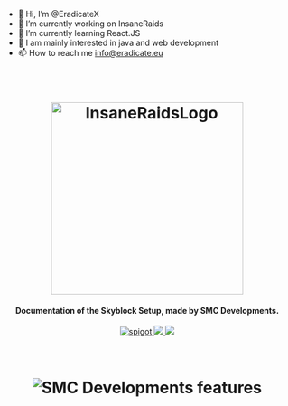 - 👋 Hi, I’m @EradicateX
- 👀 I’m currently working on InsaneRaids
- 🌱 I’m currently learning React.JS
- 💞️ I am mainly interested in java and web development
- 📫 How to reach me info@eradicate.eu

<h1 align="center">
  <br>
    <img src="https://store.insaneraids.cf/kepek/logo.png" alt="InsaneRaidsLogo" width="340">
  <br>
</h1>

<h4 align="center">Documentation of the Skyblock Setup, made by SMC Developments.</h4>

<p align="center">
    <a href="https://store.insaneraids.cf">
        <img alt="spigot" src="https://img.shields.io/badge/SMC Developments-Skyblock Setup-blue?style=for-the-badge"/>
    </a>
    <a href="https://documentation.smcdevelopments.com/" alt="Docs (gitbook)">
        <img src="https://img.shields.io/badge/docs-gitbook-blue?style=for-the-badge"/>
    </a>
    <a href="https://discord.gg/HZ34arJe8H" alt="Discord">
        <img src="https://img.shields.io/discord/709420003165863936?label=discord&style=for-the-badge&color=blue"/>
    </a>
</p>

<h1 align="center">
  <br>
    <img src="https://i.imgur.com/5kcoXXv.png" alt="SMC Developments features">
  <br>
</h1>
